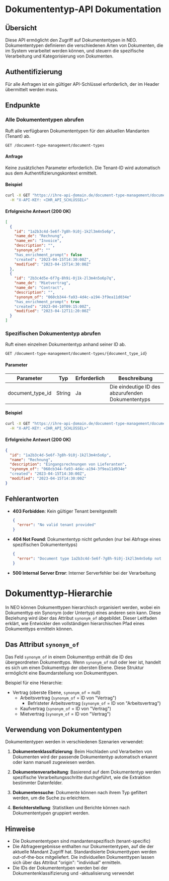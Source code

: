 # Dokumententyp-API Dokumentation

## Übersicht

Diese API ermöglicht den Zugriff auf Dokumententypen in NEO. Dokumententypen definieren die verschiedenen Arten von Dokumenten, die im System verarbeitet werden können, und steuern die spezifische Verarbeitung und Kategorisierung von Dokumenten.

## Authentifizierung

Für alle Anfragen ist ein gültiger API-Schlüssel erforderlich, der im Header übermittelt werden muss.

## Endpunkte

### Alle Dokumententypen abrufen

Ruft alle verfügbaren Dokumententypen für den aktuellen Mandanten (Tenant) ab.

```
GET /document-type-management/document-types
```

#### Anfrage

Keine zusätzlichen Parameter erforderlich. Die Tenant-ID wird automatisch aus dem Authentifizierungskontext ermittelt.

#### Beispiel

```bash
curl -X GET "https://ihre-api-domain.de/document-type-management/document-types" \
  -H "X-API-KEY: <IHR_API_SCHLÜSSEL>"
```

#### Erfolgreiche Antwort (200 OK)

```json
[
  {
    "id": "1a2b3c4d-5e6f-7g8h-9i0j-1k2l3m4n5o6p",
    "name_de": "Rechnung",
    "name_en": "Invoice",
    "description": "",
    "synonym_of": ""
    "has_enrichment_prompt": false
    "created": "2023-04-15T14:30:00Z",
    "modified": "2023-04-15T14:30:00Z"
  },
  {
    "id": "2b3c4d5e-6f7g-8h9i-0j1k-2l3m4n5o6p7q",
    "name_de": "Mietvertrag",
    "name_de": "Contract",
    "description": "",
    "synonym_of": "060cb344-fa93-4d4c-a194-3f9ea11d034e"
    "has_enrichment_prompt": true
    "created": "2023-04-10T09:15:00Z",
    "modified": "2023-04-12T11:20:00Z"
  }
]
```

### Spezifischen Dokumententyp abrufen

Ruft einen einzelnen Dokumententyp anhand seiner ID ab.

```
GET /document-type-management/document-types/{document_type_id}
```

#### Parameter

| Parameter | Typ | Erforderlich | Beschreibung |
|-----------|-----|--------------|--------------|
| document_type_id | String | Ja | Die eindeutige ID des abzurufenden Dokumententyps |

#### Beispiel

```bash
curl -X GET "https://ihre-api-domain.de/document-type-management/document-types/1a2b3c4d-5e6f-7g8h-9i0j-1k2l3m4n5o6p" \
  -H "X-API-KEY: <IHR_API_SCHLÜSSEL>"
```

#### Erfolgreiche Antwort (200 OK)

```json
{
  "id": "1a2b3c4d-5e6f-7g8h-9i0j-1k2l3m4n5o6p",
  "name": "Rechnung",
  "description": "Eingangsrechnungen von Lieferanten",
  "synonym_of": "060cb344-fa93-4d4c-a194-3f9ea11d034e"
  "created": "2023-04-15T14:30:00Z",
  "modified": "2023-04-15T14:30:00Z"
}
```

## Fehlerantworten

- **403 Forbidden**: Kein gültiger Tenant bereitgestellt
  ```json
  {
    "error": "No valid tenant provided"
  }
  ```

- **404 Not Found**: Dokumententyp nicht gefunden (nur bei Abfrage eines spezifischen Dokumententyps)
  ```json
  {
    "error": "Document type 1a2b3c4d-5e6f-7g8h-9i0j-1k2l3m4n5o6p not found"
  }
  ```

- **500 Internal Server Error**: Interner Serverfehler bei der Verarbeitung

# Dokumenttyp-Hierarchie

In NEO können Dokumenttypen hierarchisch organisiert werden, wobei ein Dokumenttyp ein Synonym (oder Untertyp) eines anderen sein kann. Diese Beziehung wird über das Attribut `synonym_of` abgebildet. Dieser Leitfaden erklärt, wie Entwickler den vollständigen hierarchischen Pfad eines Dokumenttyps ermitteln können.

## Das Attribut `synonym_of`

Das Feld `synonym_of` in einem Dokumenttyp enthält die ID des übergeordneten Dokumenttyps. Wenn `synonym_of` null oder leer ist, handelt es sich um einen Dokumenttyp der obersten Ebene. Diese Struktur ermöglicht eine Baumdarstellung von Dokumenttypen.

Beispiel für eine Hierarchie:
- Vertrag (oberste Ebene, `synonym_of` = null)
  - Arbeitsvertrag (`synonym_of` = ID von "Vertrag")
    - Befristeter Arbeitsvertrag (`synonym_of` = ID von "Arbeitsvertrag")
  - Kaufvertrag (`synonym_of` = ID von "Vertrag")
  - Mietvertrag (`synonym_of` = ID von "Vertrag")

## Verwendung von Dokumententypen

Dokumententypen werden in verschiedenen Szenarien verwendet:

1. **Dokumentenklassifizierung**: Beim Hochladen und Verarbeiten von Dokumenten wird der passende Dokumententyp automatisch erkannt oder kann manuell zugewiesen werden.

2. **Dokumentenverarbeitung**: Basierend auf dem Dokumententyp werden spezifische Verarbeitungsschritte durchgeführt, wie die Extraktion bestimmter Datenfelder.

3. **Dokumentensuche**: Dokumente können nach ihrem Typ gefiltert werden, um die Suche zu erleichtern.

4. **Berichterstellung**: Statistiken und Berichte können nach Dokumententypen gruppiert werden.

## Hinweise
- Die Dokumententypen sind mandantenspezifisch (tenant-specific)
- Die Abfrageergebnisse enthalten nur Dokumententypen, auf die der aktuelle Mandant Zugriff hat. Standardisierte Dokumenttypen werden out-of-the-box mitgeliefert. Die individuellen Dokumenttypen lassen sich über das Attribut "origin": "individual" ermitteln.
- Die IDs der Dokumententypen werden bei der Dokumentenklassifizierung und -aktualisierung verwendet
